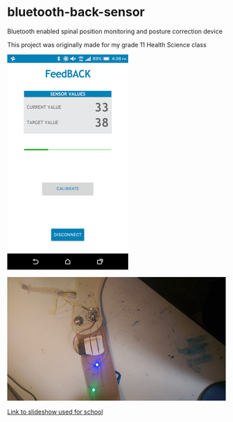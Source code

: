 # bluetooth-back-sensor
Bluetooth enabled spinal position monitoring and posture correction device

This project was originally made for my grade 11 Health Science class

![](appscreenshot.png)

![](product.jpg)

[Link to slideshow used for school](https://docs.google.com/presentation/d/1BUM9tQXJSWAe9sjB-eK0dO6JpRo8mt2f_Prkby7zd6o/edit?usp=sharing)
